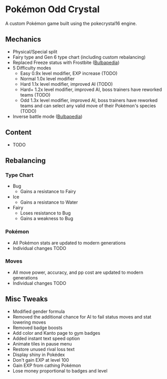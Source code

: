 # Pokémon Odd Crystal

A custom Pokémon game built using the pokecrystal16 engine.

## Mechanics

* Physical/Special split
* Fairy type and Gen 6 type chart (including custom rebalancing)
* Replaced Freeze status with Frostbite ([Bulbapedia](https://bulbapedia.bulbagarden.net/wiki/Status_condition#Frostbite))
* 5 Difficulty modes
	* Easy		0.9x level modifier, EXP increase (TODO)
	* Normal	1.0x level modifier
	* Hard		1.1x level modifier, improved AI (TODO)
	* Hard+		1.2x level modifier, improved AI, boss trainers have reworked teams (TODO)
	* Odd		1.3x level modifier, improved AI, boss trainers have reworked teams and can select any valid move of their Pokémon's species (TODO)
* Inverse battle mode ([Bulbapedia](https://bulbapedia.bulbagarden.net/wiki/Inverse_Battle))

## Content

* TODO

## Rebalancing

### Type Chart

* Bug
	* Gains a resistance to Fairy
* Ice
	* Gains a resistance to Water
* Fairy
	* Loses resistance to Bug
	* Gains a weakness to Bug

### Pokémon

* All Pokémon stats are updated to modern generations
* Individual changes TODO

### Moves

* All move power, accuracy, and pp cost are updated to modern generations
* Individual changes TODO

## Misc Tweaks

* Modified gender formula
* Removed the additional chance for AI to fail status moves and stat lowering moves
* Removed badge boosts
* Add color and Kanto page to gym badges
* Added instant text speed option
* Animate tiles in pause menu
* Restore unused rival loss text
* Display shiny in Pokédex
* Don't gain EXP at level 100
* Gain EXP from cathing Pokémon
* Lose money proportional to badges and level
